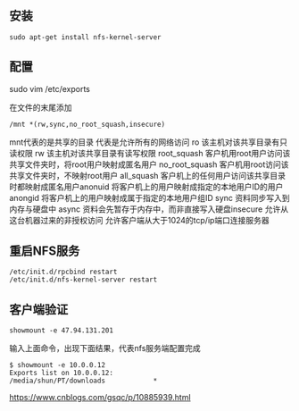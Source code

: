 ## 安装
```
sudo apt-get install nfs-kernel-server
```
## 配置

sudo vim /etc/exports

在文件的末尾添加
```
/mnt *(rw,sync,no_root_squash,insecure)
```

mnt代表的是共享的目录
代表是允许所有的网络访问
ro 该主机对该共享目录有只读权限
rw 该主机对该共享目录有读写权限
root_squash 客户机用root用户访问该共享文件夹时，将root用户映射成匿名用户
no_root_squash 客户机用root访问该共享文件夹时，不映射root用户
all_squash 客户机上的任何用户访问该共享目录时都映射成匿名用户anonuid 将客户机上的用户映射成指定的本地用户ID的用户
anongid 将客户机上的用户映射成属于指定的本地用户组ID
sync 资料同步写入到内存与硬盘中
async 资料会先暂存于内存中，而非直接写入硬盘insecure 允许从这台机器过来的非授权访问
允许客户端从大于1024的tcp/ip端口连接服务器

## 重启NFS服务
```
/etc/init.d/rpcbind restart
/etc/init.d/nfs-kernel-server restart
```

## 客户端验证
```
showmount -e 47.94.131.201
```
输入上面命令，出现下面结果，代表nfs服务端配置完成
```
$ showmount -e 10.0.0.12
Exports list on 10.0.0.12:
/media/shun/PT/downloads            *
```


https://www.cnblogs.com/gsqc/p/10885939.html
